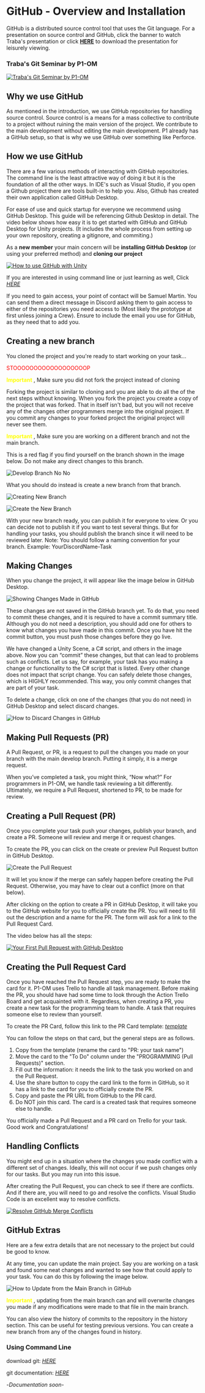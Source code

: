 # GitHub - Overview and Installation

GitHub is a distributed source control tool that uses the Git language.
For a presentation on source control and GitHub, click the banner to watch Traba's presentation or click <a href="https://P1Gaming.github.io/P1-OM-Info/Programming/Version%20Control%2C%20Git%20and%20GitHub.pptx">**HERE**</a> to download the presentation for leisurely viewing.

### Traba's Git Seminar by P1-OM

[![Traba's Git Seminar by P1-OM](../images/Traba_Git.png)](https://youtu.be/G0p9y6PmQ1g "Traba's Git Seminar")

## Why we use GitHub

As mentioned in the introduction, we use GitHub repositories for handling source control. Source control is a means for a mass collective to contribute to a project without ruining the main version of the project. We contribute to the main development without editing the main development.
P1 already has a GitHub setup, so that is why we use GitHub over something like Perforce.

## How we use GitHub

There are a few various methods of interacting with GitHub repositories. The command line is the least attractive way of doing it but it is the foundation of all the other ways. In IDE's such as Visual Studio, if you open a Github project there are tools built-in to help you. Also, Github has created their own application called GitHub Desktop.

For ease of use and quick startup for everyone we recommend using GitHub Desktop. This guide will be referencing Github Desktop in detail.
The video below shows how easy it is to get started with GitHub and GitHub Desktop for Unity projects. (It includes the whole process from  setting up your own repository, creating a gitignore, and commiting.)

As a **new member** your main concern will be **installing GitHub Desktop** (or using your preferred method) and **cloning our project**

[![How to use GitHub with Unity](../images/brackeysGithub.jpg)](https://www.youtube.com/watch?v=qpXxcvS-g3g&ab_channel=Brackeys "How to use GitHub with Unity")

If you are interested in using  command line or just learning as well, Click *[HERE](#using-command-line)*

If you need to gain access, your point of contact will be Samuel Martin. You can send them a direct message in Discord asking them to gain access to either of the repositories you need access to (Most likely the prototype at first unless joining a Crew). Ensure to include the email you use for GitHub, as they need that to add you.

## Creating a new branch

You cloned the project and you're ready to start working on your task...

<span style="color:red"> STOOOOOOOOOOOOOOOOOOP

<span style="color:yellow"> **Important**</span> , Make sure you did not fork the project instead of cloning

Forking the project is similar to cloning and you are able to do all the of the next steps without knowing. When you fork the project you create a copy of the project that was forked. That in itself isn't bad, but you will not receive any of the changes other programmers merge into the original project. If you commit any changes to your forked project the original project will never see them.

<span style="color:yellow"> **Important**</span> , Make sure you are working on a different branch and not the main branch.

This is a red flag if you find yourself on the branch shown in the image below. Do not make any direct changes to this branch.

![Develop Branch No No](../images/developbranch.png)

What you should do instead is create a new branch from that branch.


![Creating New Branch](../images/newbranch.png)

![Create the New Branch](../images/createbranch.png)

With your new branch ready, you can publish it for everyone to view. Or you can decide not to publish it if you want to test several things. But for handling your tasks, you should publish the branch since it will need to be reviewed later.
Note: You should follow a naming convention for your branch. Example: YourDiscordName-Task

## Making Changes
When you change the project, it will appear like the image below in GitHub Desktop.

![Showing Changes Made in GitHub](../images/changesmade.png)

These changes are not saved in the GitHub branch yet. To do that, you need to commit these changes, and it is required to have a commit summary title. Although you do not need a description, you should add one for others to know what changes you have made in this commit. Once you have hit the commit button, you must push those changes before they go live.

We have changed a Unity Scene, a C# script, and others in the image above. Now you can “commit” these changes, but that can lead to problems such as conflicts. Let us say, for example, your task has you making a change or functionality to the C# script that is listed. Every other change does not impact that script change. You can safely delete those changes, which is HIGHLY recommended. This way, you only commit changes that are part of your task.

To delete a change, click on one of the changes (that you do not need) in GitHub Desktop and select discard changes.

![How to Discard Changes in GitHub](../images/discardingchanges.png)

## Making Pull Requests (PR)

A Pull Request, or PR, is a request to pull the changes you made on your branch with the main develop branch. Putting it simply, it is a merge request.

When you’ve completed a task, you might think, “Now what?” For programmers in P1-OM, we handle task reviewing a bit differently. Ultimately, we require a Pull Request, shortened to PR, to be made for review.


## Creating a Pull Request (PR)



Once you complete your task push your changes, publish your branch, and create a PR. Someone will review and merge it or request changes.

To create the PR, you can click on the create or preview Pull Request button in GitHub Desktop.

![Create the Pull Request](../images/createpullrequest.png)

It will let you know if the merge can safely happen before creating the Pull Request. Otherwise, you may have to clear out a conflict (more on that below).
 
After clicking on the option to create a PR in GitHub Desktop, it will take you to the GitHub website for you to officially create the PR. You will need to fill out the description and a name for the PR. The form will ask for a link to the Pull Request Card.

The video below has all the steps:

[![Your First Pull Request with GitHub Desktop](../images/GithubDesktop.jpg)](https://www.youtube.com/watch?v=8x6V5IOuXog&ab_channel=DevLeonardo "Your First Pull Request with GitHub Desktop")

## Creating the Pull Request Card

Once you have reached the Pull Request step, you are ready to make the card for it. P1-OM uses Trello to handle all task management. Before making the PR, you should have had some time to look through the Action Trello Board and get acquainted with it. Regardless, when creating a PR, you create a new task for the programming team to handle. A task that requires someone else to review than yourself.

To create the PR Card, follow this link to the PR Card template: *[template](https://trello.com/c/r4UJnCIK)*

You can follow the steps on that card, but the general steps are as follows.

1. Copy from the template (rename the card to "PR: your task name")
2. Move the card to the "To Do" column under the "PROGRAMMING (Pull Requests)" section.
3. Fill out the information: it needs the link to the task you worked on and the Pull Request.
4. Use the share button to copy the card link to the form in GitHub, so it has a link to the card for you to officially create the PR.
5. Copy and paste the PR URL from GitHub to the PR card.
6. Do NOT join this card. The card is a created task that requires someone else to handle.
 
You officially made a Pull Request and a PR card on Trello for your task. Good work and Congratulations!

## Handling Conflicts

You might end up in a situation where the changes you made conflict with a different set of changes. Ideally, this will not occur if we push changes only for our tasks. But you may run into this issue.

After creating the Pull Request, you can check to see if there are conflicts. And if there are, you will need to go and resolve the conflicts. Visual Studio Code is an excellent way to resolve conflicts.

[![Resolve GitHub Merge Conflicts](../images/Youtube_Merge_Conflict.jpg)](https://www.youtube.com/watch?v=mOJazBNrG-c "Resolve GitHub Merge Conflicts")


## GitHub Extras
Here are a few extra details that are not necessary to the project but could be good to know.
 
At any time, you can update the main project. Say you are working on a task and found some neat changes and wanted to see how that could apply to your task. You can do this by following the image below.

![How to Update from the Main Branch in GitHub](../images/updatefrommain.png)

<span style="color:yellow"> **Important**</span> , updating from the main branch can and will overwrite changes you made if any modifications were made to that file in the main branch.
 
You can also view the history of commits to the repository in the history section. This can be useful for testing previous versions. You can create a new branch from any of the changes found in history.

### Using Command Line
download git: *[HERE](https://git-scm.com/downloads)*

git documentation: *[HERE](https://git-scm.com/docs)*

-*Documentation soon*-